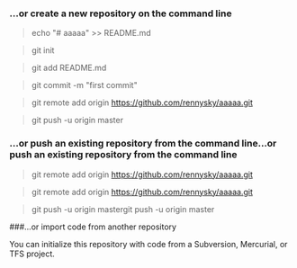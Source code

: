 ###  …or create a new repository on the command line

> echo "# aaaaa" >> README.md

> git init

> git add README.md

> git commit -m "first commit"

> git remote add origin https://github.com/rennysky/aaaaa.git

> git push -u origin master


### …or push an existing repository from the command line…or push an existing repository from the command line

> git remote add origin https://github.com/rennysky/aaaaa.git

> git remote add origin https://github.com/rennysky/aaaaa.git
 
> git push -u origin mastergit push -u origin master


###…or import code from another repository

You can initialize this repository with code from a Subversion, Mercurial, or TFS project.
